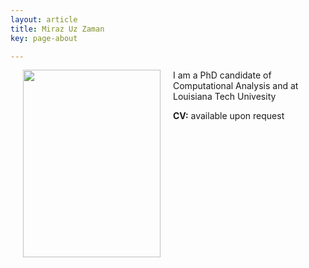 ```yaml
---
layout: article
title: Miraz Uz Zaman
key: page-about

---
```


<img align="left" width="220" height="300" hspace="20" src="../images/profile.jpg">
I am a PhD candidate of Computational Analysis and at Louisiana Tech Univesity 

**CV:** available upon request